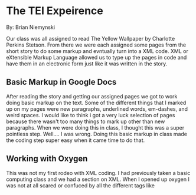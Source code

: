 # The TEI Expeirence

By: Brian Niemynski

Our class was all assigned to read The Yellow Wallpaper by Charlotte Perkins Stetson. From there we were each assigned some pages from the short story to do some markup and evntually turn into a XML code. XML or eXtensible Markup Language allowed us to type up the pages in code and have them in an electronic form just like it was written in the story.
## Basic Markup in Google Docs
After reading the story and getting our assigned pages we got to work doing basic markup on the text. Some of the different things that I marked up on my pages were new paragraphs, underlined words, em-dashes, and weird spaces. I would like to think i got a very luck selection of pages because there wasn't too many things to mark up other than new paragraphs. When we were doing this in class, I thought this was a super pointless step. Well.... I was wrong. Doing this basic markup in class made the coding step super easy when it came time to do that.

## Working with Oxygen
This was not my first rodeo with XML coding. I had previously taken a basic computing class and we had a section on XML. When I opened up oxygen I was not at all scared or confuced by all the different tags like <title><title/> and <body><body/>. It was nice to know that I had seen this type of program before.
  
  I did have some trouble while doing my coding though. Being that we were given the codes to use in oxygen it was supposed to be as simple as copy and paste. That wasn't always the case for me. Sometimes I had to actually type out the codes, and with that came user error. While typing the codes my codes were lighting up red signifying that something was wrong. Sometimes it took me awhile to truly figure out my mistake.
  
  ## Conclusion
  
